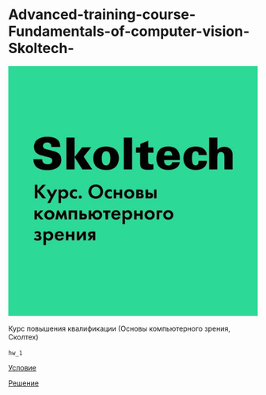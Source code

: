 # Advanced-training-course-Fundamentals-of-computer-vision-Skoltech-

<!-- #region -->
<p align="center">
<img  src="logo.jpg">
</p>

Курс повышения квалификации (Основы компьютерного зрения, Сколтех)

```hw_1``` 

[Условие](https://docs.google.com/document/d/1PvvMtPzK518Z_XYtlH0gbMNcDJGUOCeKIpZ49hSX5yg/edit)

[Решение]([https://colab.research.google.com/drive/1ILuugnDbY4pN6JivztNjshcvw7GazJyB#scrollTo=6Hfh5Omg9s5r](https://colab.research.google.com/drive/1ILuugnDbY4pN6JivztNjshcvw7GazJyB?usp=sharing)https://colab.research.google.com/drive/1ILuugnDbY4pN6JivztNjshcvw7GazJyB?usp=sharing)
